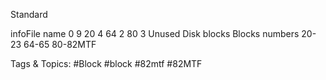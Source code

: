 Standard
infoFile name 
0 9 20 4 64 2 80 3  Unused
Disk blocks
Blocks numbers 20-23 64-65 80-82MTF

   Tags & Topics:
   #Block
   #block
   #82mtf
   #82MTF